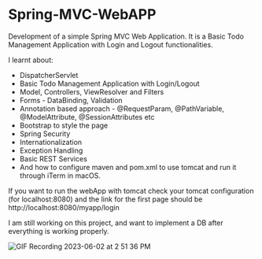 # Spring-MVC-WebAPP

Development of a simple Spring MVC Web Application. It is a Basic Todo Management Application with Login and Logout functionalities.

I learnt about:

   - DispatcherServlet
   - Basic Todo Management Application with Login/Logout
   - Model, Controllers, ViewResolver and Filters
   - Forms - DataBinding, Validation
   - Annotation based approach - @RequestParam, @PathVariable, @ModelAttribute, @SessionAttributes etc
   - Bootstrap to style the page
   - Spring Security
   - Internationalization
   - Exception Handling
   - Basic REST Services
   - And how to configure maven and pom.xml to use tomcat and run it through iTerm in macOS.

If you want to run the webApp with tomcat check your tomcat configuration (for localhost:8080) and the link for the first page should be http://localhost:8080/myapp/login

I am still working on this project, and want to implement a DB after everything is working properly. 

![GIF Recording 2023-06-02 at 2 51 36 PM](https://github.com/JOAONUNES96/Spring-MVC-WebAPP/assets/116366430/dc4a347c-30d0-4134-924d-49c68abe2f9c)
